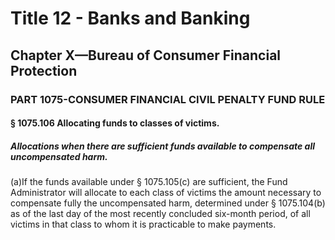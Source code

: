 
# Title 12 - Banks and Banking
## Chapter X—Bureau of Consumer Financial Protection
### PART 1075-CONSUMER FINANCIAL CIVIL PENALTY FUND RULE
#### § 1075.106 Allocating funds to classes of victims.
##### Allocations when there are sufficient funds available to compensate all uncompensated harm.

(a)If the funds available under § 1075.105(c) are sufficient, the Fund Administrator will allocate to each class of victims the amount necessary to compensate fully the uncompensated harm, determined under § 1075.104(b) as of the last day of the most recently concluded six-month period, of all victims in that class to whom it is practicable to make payments.
